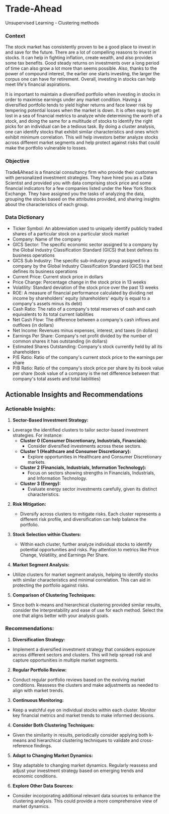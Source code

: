 # Trade-Ahead
Unsupervised Learning - Clustering methods

### Context

The stock market has consistently proven to be a good place to invest in and save for the future. There are a lot of compelling reasons to invest in stocks. It can help in fighting inflation, create wealth, and also provides some tax benefits. Good steady returns on investments over a long period of time can also grow a lot more than seems possible. Also, thanks to the power of compound interest, the earlier one starts investing, the larger the corpus one can have for retirement. Overall, investing in stocks can help meet life's financial aspirations.

It is important to maintain a diversified portfolio when investing in stocks in order to maximise earnings under any market condition. Having a diversified portfolio tends to yield higher returns and face lower risk by tempering potential losses when the market is down. It is often easy to get lost in a sea of financial metrics to analyze while determining the worth of a stock, and doing the same for a multitude of stocks to identify the right picks for an individual can be a tedious task. By doing a cluster analysis, one can identify stocks that exhibit similar characteristics and ones which exhibit minimum correlation. This will help investors better analyze stocks across different market segments and help protect against risks that could make the portfolio vulnerable to losses.


### Objective

Trade&Ahead is a financial consultancy firm who provide their customers with personalized investment strategies. They have hired you as a Data Scientist and provided you with data comprising stock price and some financial indicators for a few companies listed under the New York Stock Exchange. They have assigned you the tasks of analyzing the data, grouping the stocks based on the attributes provided, and sharing insights about the characteristics of each group.

### Data Dictionary

- Ticker Symbol: An abbreviation used to uniquely identify publicly traded shares of a particular stock on a particular stock market
- Company: Name of the company
- GICS Sector: The specific economic sector assigned to a company by the Global Industry Classification Standard (GICS) that best defines its business operations
- GICS Sub Industry: The specific sub-industry group assigned to a company by the Global Industry Classification Standard (GICS) that best defines its business operations
- Current Price: Current stock price in dollars
- Price Change: Percentage change in the stock price in 13 weeks
- Volatility: Standard deviation of the stock price over the past 13 weeks
- ROE: A measure of financial performance calculated by dividing net income by shareholders' equity (shareholders' equity is equal to a company's assets minus its debt)
- Cash Ratio: The ratio of a  company's total reserves of cash and cash equivalents to its total current liabilities
- Net Cash Flow: The difference between a company's cash inflows and outflows (in dollars)
- Net Income: Revenues minus expenses, interest, and taxes (in dollars)
- Earnings Per Share: Company's net profit divided by the number of common shares it has outstanding (in dollars)
- Estimated Shares Outstanding: Company's stock currently held by all its shareholders
- P/E Ratio: Ratio of the company's current stock price to the earnings per share
- P/B Ratio: Ratio of the company's stock price per share by its book value per share (book value of a company is the net difference between that company's total assets and total liabilities)

## Actionable Insights and Recommendations

### Actionable Insights:

 1. **Sector-Based Investment Strategy:**
   - Leverage the identified clusters to tailor sector-based investment strategies. For instance:
     - **Cluster 0 (Consumer Discretionary, Industrials, Financials):**
       - Consider diversified investments across these sectors.
     - **Cluster 1 (Healthcare and Consumer Discretionary):**
       - Explore opportunities in Healthcare and Consumer Discretionary markets.
     - **Cluster 2 (Financials, Industrials, Information Technology):**
       - Focus on sectors showing strengths in Financials, Industrials, and Information Technology.
     - **Cluster 3 (Energy):**
       - Evaluate energy sector investments carefully, given its distinct characteristics.

2. **Risk Mitigation:**
   - Diversify across clusters to mitigate risks. Each cluster represents a different risk profile, and diversification can help balance the portfolio.

3. **Stock Selection within Clusters:**
   - Within each cluster, further analyze individual stocks to identify potential opportunities and risks. Pay attention to metrics like Price Change, Volatility, and Earnings Per Share.

 4. **Market Segment Analysis:**
   - Utilize clusters for market segment analysis, helping to identify stocks with similar characteristics and minimal correlation. This can aid in protecting the portfolio against risks.

 5. **Comparison of Clustering Techniques:**
   - Since both k-means and hierarchical clustering provided similar results, consider the interpretability and ease of use for each method. Select the one that aligns better with your analysis goals.

### Recommendations:

 1. **Diversification Strategy:**
   - Implement a diversified investment strategy that considers exposure across different sectors and clusters. This will help spread risk and capture opportunities in multiple market segments.

 2. **Regular Portfolio Review:**
   - Conduct regular portfolio reviews based on the evolving market conditions. Reassess the clusters and make adjustments as needed to align with market trends.

 3. **Continuous Monitoring:**
   - Keep a watchful eye on individual stocks within each cluster. Monitor key financial metrics and market trends to make informed decisions.

 4. **Consider Both Clustering Techniques:**
   - Given the similarity in results, periodically consider applying both k-means and hierarchical clustering techniques to validate and cross-reference findings.

 5. **Adapt to Changing Market Dynamics:**
   - Stay adaptable to changing market dynamics. Regularly reassess and adjust your investment strategy based on emerging trends and economic conditions.

 6. **Explore Other Data Sources:**
   - Consider incorporating additional relevant data sources to enhance the clustering analysis. This could provide a more comprehensive view of market dynamics.

